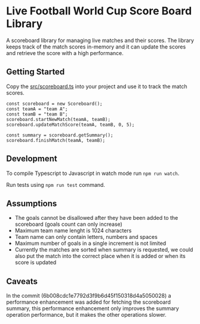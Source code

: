# Live Football World Cup Score Board Library

A scoreboard library for managing live matches and their scores. The library keeps track of the match scores in-memory and it can update the scores and retrieve the score with a high performance.

## Getting Started

Copy the [src/scoreboard.ts](src/scoreboard.ts) into your project and use it to track the match scores.

```
const scoreboard = new Scoreboard();
const teamA = "team A";
const teamB = "team B";
scoreboard.startNewMatch(teamA, teamB);
scoreboard.updateMatchScore(teamA, teamB, 0, 5);

const summary = scoreboard.getSummary();
scoreboard.finishMatch(teamA, teamB);
```

## Development

To compile Typescript to Javascript in watch mode run `npm run watch`.

Run tests using `npm run test` command.

## Assumptions

- The goals cannot be disallowed after they have been added to the scoreboard (goals count can only increase)
- Maximum team name lenght is 1024 characters
- Team name can only contain letters, numbers and spaces
- Maximum number of goals in a single increment is not limited
- Currently the matches are sorted when summary is requested, we could also put the match into the correct place when it is added or when its score is updated

## Caveats

In the commit (6b008cdc1e7792d3f9b6d45f150318d4a5050028) a performance enhancement was added for fetching the scoreboard summary, this performance enhancement only improves the summary operation performance, but it makes the other operations slower.

